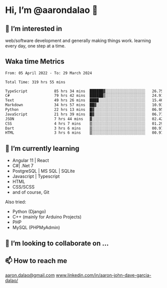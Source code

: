 # __Hi, I’m @aarondalao__ 👋 
## 👀 I’m interested in 
web/software development and generally making things work.
learning every day, one step at a time. 

## Waka time Metrics
<!--START_SECTION:waka-->

```txt
From: 05 April 2022 - To: 29 March 2024

Total Time: 319 hrs 55 mins

TypeScript            85 hrs 34 mins  ██████▓░░░░░░░░░░░░░░░░░░   26.75 %
C#                    79 hrs 42 mins  ██████▒░░░░░░░░░░░░░░░░░░   24.91 %
Text                  49 hrs 26 mins  ████░░░░░░░░░░░░░░░░░░░░░   15.46 %
Markdown              34 hrs 57 mins  ██▓░░░░░░░░░░░░░░░░░░░░░░   10.93 %
Python                22 hrs 13 mins  █▓░░░░░░░░░░░░░░░░░░░░░░░   06.95 %
JavaScript            21 hrs 39 mins  █▓░░░░░░░░░░░░░░░░░░░░░░░   06.77 %
JSON                  7 hrs 44 mins   ▓░░░░░░░░░░░░░░░░░░░░░░░░   02.42 %
CSS                   4 hrs 7 mins    ▒░░░░░░░░░░░░░░░░░░░░░░░░   01.29 %
Dart                  3 hrs 6 mins    ▒░░░░░░░░░░░░░░░░░░░░░░░░   00.97 %
HTML                  3 hrs 6 mins    ▒░░░░░░░░░░░░░░░░░░░░░░░░   00.97 %
```

<!--END_SECTION:waka-->

## 🌱 I’m currently learning 

- Angular 11 | React 
- C#| .Net 7
- PostgreSQL | MS SQL | SQLite
- Javascript | Typescript
- HTML 
- CSS/SCSS
- and of course, Git 


Also tried:
- Python (Django)
- C++ (mainly for Arduino Projects)
- PHP
- MySQL (PHPMyAdmin)


## 💞️ I’m looking to collaborate on ...

## 📫 How to reach me 
aaron.dalao@gmail.com
www.linkedin.com/in/aaron-john-dave-garcia-dalao/

<!---
aarondalao/aarondalao is a ✨ special ✨ repository because its `README.md` (this file) appears on your GitHub profile.
You can click the Preview link to take a look at your changes.
--->
